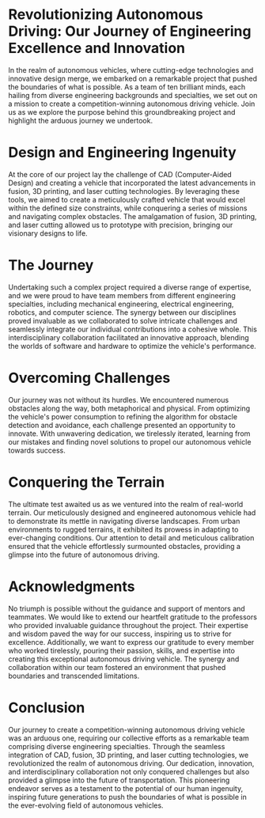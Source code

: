 # Revolutionizing Autonomous Driving: Our Journey of Engineering Excellence and Innovation

In the realm of autonomous vehicles, where cutting-edge technologies and innovative design merge, we embarked on a remarkable project that pushed the boundaries of what is possible. As a team of ten brilliant minds, each hailing from diverse engineering backgrounds and specialties, we set out on a mission to create a competition-winning autonomous driving vehicle. Join us as we explore the purpose behind this groundbreaking project and highlight the arduous journey we undertook.

# Design and Engineering Ingenuity
At the core of our project lay the challenge of CAD (Computer-Aided Design) and creating a vehicle that incorporated the latest advancements in fusion, 3D printing, and laser cutting technologies. By leveraging these tools, we aimed to create a meticulously crafted vehicle that would excel within the defined size constraints, while conquering a series of missions and navigating complex obstacles. The amalgamation of fusion, 3D printing, and laser cutting allowed us to prototype with precision, bringing our visionary designs to life.

# The Journey
Undertaking such a complex project required a diverse range of expertise, and we were proud to have team members from different engineering specialties, including mechanical engineering, electrical engineering, robotics, and computer science. The synergy between our disciplines proved invaluable as we collaborated to solve intricate challenges and seamlessly integrate our individual contributions into a cohesive whole. This interdisciplinary collaboration facilitated an innovative approach, blending the worlds of software and hardware to optimize the vehicle's performance.

# Overcoming Challenges
Our journey was not without its hurdles. We encountered numerous obstacles along the way, both metaphorical and physical. From optimizing the vehicle's power consumption to refining the algorithm for obstacle detection and avoidance, each challenge presented an opportunity to innovate. With unwavering dedication, we tirelessly iterated, learning from our mistakes and finding novel solutions to propel our autonomous vehicle towards success.

# Conquering the Terrain
The ultimate test awaited us as we ventured into the realm of real-world terrain. Our meticulously designed and engineered autonomous vehicle had to demonstrate its mettle in navigating diverse landscapes. From urban environments to rugged terrains, it exhibited its prowess in adapting to ever-changing conditions. Our attention to detail and meticulous calibration ensured that the vehicle effortlessly surmounted obstacles, providing a glimpse into the future of autonomous driving.

# Acknowledgments
No triumph is possible without the guidance and support of mentors and teammates. We would like to extend our heartfelt gratitude to the professors who provided invaluable guidance throughout the project. Their expertise and wisdom paved the way for our success, inspiring us to strive for excellence. Additionally, we want to express our gratitude to every member who worked tirelessly, pouring their passion, skills, and expertise into creating this exceptional autonomous driving vehicle. The synergy and collaboration within our team fostered an environment that pushed boundaries and transcended limitations.

# Conclusion
Our journey to create a competition-winning autonomous driving vehicle was an arduous one, requiring our collective efforts as a remarkable team comprising diverse engineering specialties. Through the seamless integration of CAD, fusion, 3D printing, and laser cutting technologies, we revolutionized the realm of autonomous driving. Our dedication, innovation, and interdisciplinary collaboration not only conquered challenges but also provided a glimpse into the future of transportation. This pioneering endeavor serves as a testament to the potential of our human ingenuity, inspiring future generations to push the boundaries of what is possible in the ever-evolving field of autonomous vehicles.
